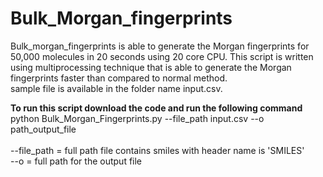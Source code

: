 # Bulk_Morgan_fingerprints
Bulk_morgan_fingerprints is able to generate the Morgan fingerprints for 50,000 molecules in 20 seconds using 20 core CPU. This script is written using multiprocessing technique that is able to generate the Morgan fingerprints faster than compared to normal method.<br />
sample file is available in the folder name input.csv.

**To run this script download the code and run the following command** <br />
python Bulk_Morgan_Fingerprints.py --file_path input.csv --o path_output_file <br />
<br />
--file_path = full path file contains smiles with header name is 'SMILES'<br />
--o = full path for the output file<br />
